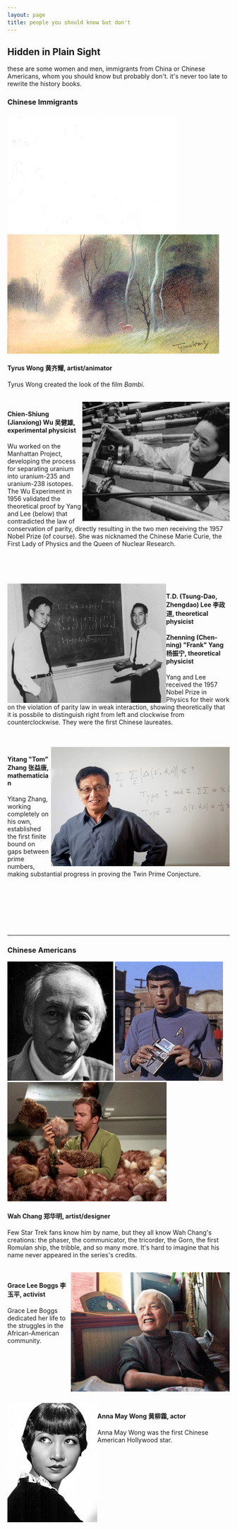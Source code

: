 ```yaml
---
layout: page
title: people you should know but don't
---
```

## Hidden in Plain Sight ##
these are some women and men, immigrants from China or Chinese Americans, whom you should know but probably don't. it's never too late to rewrite the history books.

### Chinese Immigrants ###

<img src="/images/tyrus-recent.png" height="270">   <img src="/images/tyrus-bambi.jpg" height="270">

#### Tyrus Wong 黄齐耀, artist/animator ####
Tyrus Wong created the look of the film _Bambi_.

<br>

<img src="/images/cs-wu.jpeg" height="270" align="right">

#### Chien-Shiung (Jianxiong) Wu 吴健雄, experimental physicist ####
Wu worked on the Manhattan Project, developing the process for separating uranium into uranium-235 and uranium-238 isotopes. The Wu Experiment in 1956 validated the theoretical proof by Yang and Lee (below) that contradicted the law of conservation of parity, directly resulting in the two men receiving the 1957 Nobel Prize (of course). She was nicknamed the Chinese Marie Curie, the First Lady of Physics and the Queen of Nuclear Research.

<br>
<br>
<br>
<br>

<img src="/images/lee-yang.jpg" height="270" align="left">

#### T.D. (Tsung-Dao, Zhengdao) Lee 李政道, theoretical physicist ####
#### Zhenning (Chen-ning) "Frank" Yang 杨振宁, theoretical physicist ####

Yang and Lee received the 1957 Nobel Prize in Physics for their work on the violation of parity law in weak interaction, showing theoretically that it is possbile to distinguish right from left and clockwise from counterclockwise. They were the first Chinese laureates.

<br>
<br>

<img src="/images/yitang-zhang.jpg" height="270" align="right">

#### Yitang "Tom" Zhang 张益唐, mathematician ####
Yitang Zhang, working completely on his own, established the first finite bound on gaps between prime numbers, making substantial progress in proving the Twin Prime Conjecture.

<br>
<br>
<br>
<br>
<br>
<br>

******

### Chinese Americans ###

<img src="/images/Wah_Chang.jpg" height="270"> <img src="/images/tricorder.jpg" height="270"> <img src="/images/tribbles.jpg" height="270"> 

#### Wah Chang 郑华明, artist/designer #### 
Few Star Trek fans know him by name, but they all know Wah Chang's creations: the phaser, the communicator, the tricorder, the Gorn, the first Romulan ship, the tribble, and so many more. It's hard to imagine that his name never appeared in the series's credits.

<br>

<img src="/images/lee-boggs.jpg" height="270" align="right">

#### Grace Lee Boggs 李玉平, activist ####
Grace Lee Boggs dedicated her life to the struggles in the African-American community.

<br>
<br>
<br>
<br>
<br>
<br>
<br>

<img src="images/anna-may-wong.jpg" height="270" align="left">

#### Anna May Wong 黄柳霜, actor ####
Anna May Wong was the first Chinese American Hollywood star.
